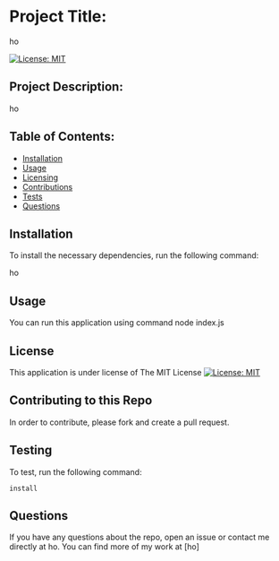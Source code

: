 # Project Title: 
  
  ho

[![License: MIT](https://img.shields.io/badge/License-MIT-yellow.svg)](https://opensource.org/licenses/MIT)

## Project Description: 

ho

## Table of Contents: 
- [Installation](#Installation)
- [Usage](#Usage)
- [Licensing](#Licensing)
- [Contributions](#How_to_Contribute)
- [Tests](#Testing)
- [Questions](#Questions)

## Installation

To install the necessary dependencies, run the following command:

ho

## Usage

You can run this application using command node index.js

## License

This application is under license of The MIT License
[![License: MIT](https://img.shields.io/badge/License-MIT-yellow.svg)](https://opensource.org/licenses/MIT)

## Contributing to this Repo

In order to contribute, please fork and create a pull request.

## Testing

To test, run the following command:

``` install ```


## Questions

If you have any questions about the repo, open an issue or contact me directly at ho. You can find more of my work at [ho]
